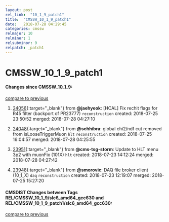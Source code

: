 ```yaml
---
layout: post
rel_link:  "10_1_9_patch1"
title:  "CMSSW_10_1_9_patch1"
date:   2018-07-28 04:29:45
categories: cmssw
relmajor: 10
relminor: 1
relsubminor: 9
relpatch: _patch1
---
```


# CMSSW_10_1_9_patch1
#### Changes since CMSSW_10_1_9:
[compare to previous](https://github.com/cms-sw/cmssw/compare/CMSSW_10_1_9...CMSSW_10_1_9_patch1)



1. [24056](http://github.com/cms-sw/cmssw/pull/24056){:target="_blank"}  from **@jaehyeok**: [HCAL] Fix rechit flags for R45 filter (backport of PR23777) `reconstruction`  created: 2018-07-25 23:50:52 merged: 2018-07-28 04:27:10



2. [24048](http://github.com/cms-sw/cmssw/pull/24048){:target="_blank"}  from **@schhibra**: global chi2/ndf cut removed from isLooseTriggerMuon `hlt`  `reconstruction`  created: 2018-07-25 16:04:57 merged: 2018-07-28 04:25:55



3. [23951](http://github.com/cms-sw/cmssw/pull/23951){:target="_blank"}  from **@cms-tsg-storm**: Update to HLT menu 3p2 with muonFix (101X) `hlt`  created: 2018-07-23 14:12:24 merged: 2018-07-28 04:27:42



4. [23948](http://github.com/cms-sw/cmssw/pull/23948){:target="_blank"}  from **@smorovic**: DAQ file broker client (10_1_X) `daq`  `reconstruction`  created: 2018-07-23 12:19:07 merged: 2018-07-25 15:27:20



#### CMSDIST Changes between Tags REL/CMSSW_10_1_9/slc6_amd64_gcc630 and REL/CMSSW_10_1_9_patch1/slc6_amd64_gcc630:
[compare to previous](https://github.com/cms-sw/cmsdist/compare/REL/CMSSW_10_1_9/slc6_amd64_gcc630...REL/CMSSW_10_1_9_patch1/slc6_amd64_gcc630)


